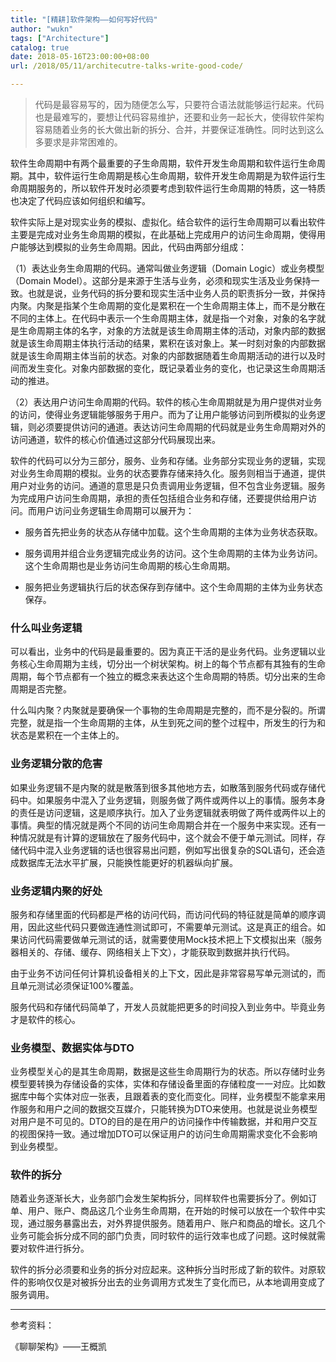 ```yaml
---
title: "[精耕]软件架构——如何写好代码"
author: "wukn"
tags: ["Architecture"]
catalog: true
date: 2018-05-16T23:00:00+08:00
url: /2018/05/11/architecutre-talks-write-good-code/

---
```


> 代码是最容易写的，因为随便怎么写，只要符合语法就能够运行起来。代码也是最难写的，要想让代码容易维护，还要和业务一起长大，使得软件架构容易随着业务的长大做出新的拆分、合并，并要保证准确性。同时达到这么多要求是非常困难的。

<!--more-->

软件生命周期中有两个最重要的子生命周期，软件开发生命周期和软件运行生命周期。其中，软件运行生命周期是核心生命周期，软件开发生命周期是为软件运行生命周期服务的，所以软件开发时必须要考虑到软件运行生命周期的特质，这一特质也决定了代码应该如何组织和编写。

软件实际上是对现实业务的模拟、虚拟化。结合软件的运行生命周期可以看出软件主要是完成对业务生命周期的模拟，在此基础上完成用户的访问生命周期，使得用户能够达到模拟的业务生命周期。因此，代码由两部分组成：

（1）表达业务生命周期的代码。通常叫做业务逻辑（Domain Logic）或业务模型（Domain Model）。这部分是来源于生活与业务，必须和现实生活及业务保持一致。也就是说，业务代码的拆分要和现实生活中业务人员的职责拆分一致，并保持内聚。内聚是指某个生命周期的变化是累积在一个生命周期主体上，而不是分散在不同的主体上。在代码中表示一个生命周期主体，就是指一个对象，对象的名字就是生命周期主体的名字，对象的方法就是该生命周期主体的活动，对象内部的数据就是该生命周期主体执行活动的结果，累积在该对象上。某一时刻对象的内部数据就是该生命周期主体当前的状态。对象的内部数据随着生命周期活动的进行以及时间而发生变化。对象内部数据的变化，既记录着业务的变化，也记录这生命周期活动的推进。

（2）表达用户访问生命周期的代码。软件的核心生命周期就是为用户提供对业务的访问，使得业务逻辑能够服务于用户。而为了让用户能够访问到所模拟的业务逻辑，则必须要提供访问的通道。表达访问生命周期的代码就是业务生命周期对外的访问通道，软件的核心价值通过这部分代码展现出来。

软件的代码可以分为三部分，服务、业务和存储。业务部分实现业务的逻辑，实现对业务生命周期的模拟。业务的状态要靠存储来持久化。服务则相当于通道，提供用户对业务的访问。通道的意思是只负责调用业务逻辑，但不包含业务逻辑。服务为完成用户访问生命周期，承担的责任包括组合业务和存储，还要提供给用户访问。而用户访问业务逻辑生命周期可以展开为：

* 服务首先把业务的状态从存储中加载。这个生命周期的主体为业务状态获取。

* 服务调用并组合业务逻辑完成业务的访问。这个生命周期的主体为业务访问。这个生命周期也是业务访问生命周期的核心生命周期。

* 服务把业务逻辑执行后的状态保存到存储中。这个生命周期的主体为业务状态保存。

### 什么叫业务逻辑

可以看出，业务中的代码是最重要的。因为真正干活的是业务代码。业务逻辑以业务核心生命周期为主线，切分出一个树状架构。树上的每个节点都有其独有的生命周期，每个节点都有一个独立的概念来表达这个生命周期的特质。切分出来的生命周期是否完整。

什么叫内聚？内聚就是要确保一个事物的生命周期是完整的，而不是分裂的。所谓完整，就是指一个生命周期的主体，从生到死之间的整个过程中，所发生的行为和状态是累积在一个主体上的。

### 业务逻辑分散的危害

如果业务逻辑不是内聚的就是散落到很多其他地方去，如散落到服务代码或存储代码中。如果服务中混入了业务逻辑，则服务做了两件或两件以上的事情。服务本身的责任是访问逻辑，这是顺序执行。加入了业务逻辑就表明做了两件或两件以上的事情。典型的情况就是两个不同的访问生命周期合并在一个服务中来实现。还有一种情况就是有计算的逻辑放在了服务代码中，这个就会不便于单元测试。同样，存储代码中混入业务逻辑的话也很容易出问题，例如写出很复杂的SQL语句，还会造成数据库无法水平扩展，只能换性能更好的机器纵向扩展。

### 业务逻辑内聚的好处

服务和存储里面的代码都是严格的访问代码，而访问代码的特征就是简单的顺序调用，因此这些代码只要做连通性测试即可，不需要单元测试。这是真正的组合。如果访问代码需要做单元测试的话，就需要使用Mock技术把上下文模拟出来（服务器相关的、存储、缓存、网络相关上下文），才能获取到数据并执行代码。

由于业务不访问任何计算机设备相关的上下文，因此是非常容易写单元测试的，而且单元测试必须保证100%覆盖。

服务代码和存储代码简单了，开发人员就能把更多的时间投入到业务中。毕竟业务才是软件的核心。

### 业务模型、数据实体与DTO

业务模型关心的是其生命周期，数据是这些生命周期行为的状态。所以存储时业务模型要转换为存储设备的实体，实体和存储设备里面的存储粒度一一对应。比如数据库中每个实体对应一张表，且跟着表的变化而变化。同样，业务模型不能拿来用作服务和用户之间的数据交互媒介，只能转换为DTO来使用。也就是说业务模型对用户是不可见的。DTO的目的是在用户的访问操作中传输数据，并和用户交互的视图保持一致。通过增加DTO可以保证用户的访问生命周期需求变化不会影响到业务模型。

### 软件的拆分

随着业务逐渐长大，业务部门会发生架构拆分，同样软件也需要拆分了。例如订单、用户、账户、商品这几个业务生命周期，在开始的时候可以放在一个软件中实现，通过服务暴露出去，对外界提供服务。随着用户、账户和商品的增长。这几个业务可能会拆分成不同的部门负责，同时软件的运行效率也成了问题。这时候就需要对软件进行拆分。

软件的拆分必须要和业务的拆分对应起来。这种拆分当时形成了新的软件。对原软件的影响仅仅是对被拆分出去的业务调用方式发生了变化而已，从本地调用变成了服务调用。

---

参考资料：

《聊聊架构》——王概凯
